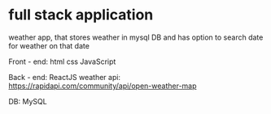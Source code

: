 # full stack application


weather app, that stores weather in mysql DB and has option to search date for weather on that date

Front - end:
html
css
JavaScript


Back - end:
ReactJS
weather api:
  https://rapidapi.com/community/api/open-weather-map

DB:
MySQL
